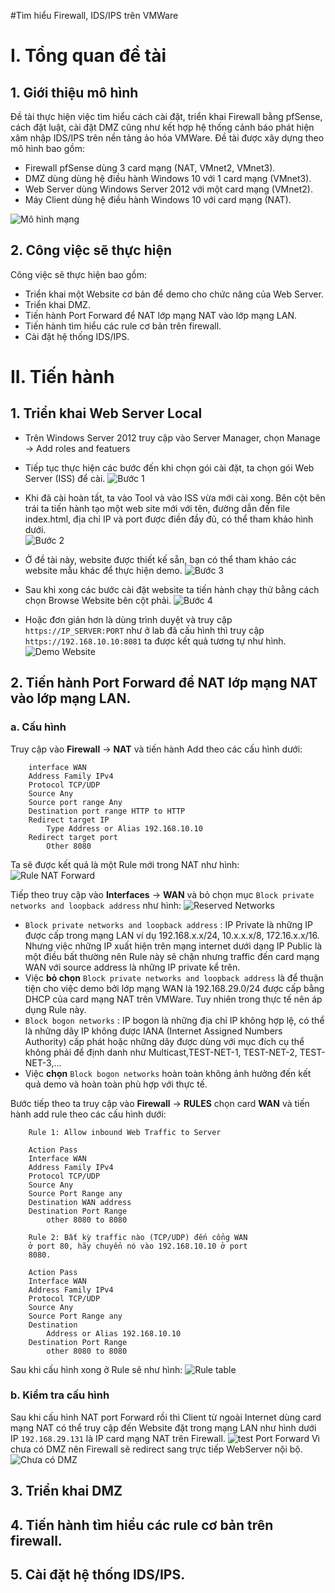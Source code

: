 #Tìm hiểu Firewall, IDS/IPS trên VMWare
#  I. Tổng quan đề tài
## 1. Giới thiệu mô hình
Đề tài thực hiện việc tìm hiểu cách cài đặt, triển khai Firewall bằng pfSense, cách đặt luật, cài đặt DMZ cũng như kết hợp hệ thống cảnh báo phát hiện xâm nhập IDS/IPS trên nền tảng ảo hóa VMWare. Đề tài được xây dựng theo mô hình bao gồm:
* Firewall pfSense dùng 3 card mạng (NAT, VMnet2, VMnet3).
* DMZ dùng dùng hệ điều hành Windows 10 với 1 card mạng (VMnet3).
* Web Server dùng Windows Server 2012 với một card mạng (VMnet2).
* Máy Client dùng hệ điều hành Windows 10 với card mạng (NAT).

![Mô hình mạng](img/topology.png)

## 2. Công việc sẽ thực hiện
Công việc sẽ thực hiện bao gồm:
* Triển khai một Website cơ bản để demo cho chức năng của Web Server.
* Triển khai DMZ.
* Tiến hành Port Forward để NAT lớp mạng NAT vào lớp mạng LAN.
* Tiến hành tìm hiểu các rule cơ bản trên firewall.
* Cài đặt hệ thống IDS/IPS.
# II. Tiến hành
## 1. Triển khai Web Server Local
* Trên Windows Server 2012 truy cập vào Server Manager, chọn Manage -> Add roles and featuers
* Tiếp tục thực hiện các bước đến khi chọn gói cài đặt, ta chọn gói Web Server (ISS) để cài.
![Bước 1](img/b1.png)

* Khi đã cài hoàn tất, ta vào Tool và vào ISS vừa mới cài xong. Bên cột bên trái ta tiến hành tạo một web site mới với tên, đường dẫn đến file index.html, địa chỉ IP và port được điền đầy đủ, có thể tham khảo hình dưới.   
![Bước 2](img/b2.png)

* Ở đề tài này, website được thiết kế sẵn, bạn có thể tham khảo các website mẫu khác để thực hiện demo.
![Bước 3](img/b3.png)

* Sau khi xong các bước cài đặt website ta tiến hành chạy thử bằng cách chọn Browse Website bên cột phải.
![Bước 4](img/b4.png)

 * Hoặc đơn giản hơn là dùng trình duyệt và truy cập `https://IP_SERVER:PORT` như ở lab đã cấu hình thì truy cập `https://192.168.10.10:8081` ta được kết quả tương tự như hình.
 ![Demo Website](img/b5.png)

## 2. Tiến hành Port Forward để NAT lớp mạng NAT vào lớp mạng LAN.
### a. Cấu hình
 Truy cập vào **Firewall** -> **NAT** và tiến hành Add theo các cấu hình dưới:
```
    interface WAN
    Address Family IPv4
    Protocol TCP/UDP
    Source Any
    Source port range Any
    Destination port range HTTP to HTTP
    Redirect target IP 
        Type Address or Alias 192.168.10.10
    Redirect target port
        Other 8080
```
 Ta sẽ được kết quả là một Rule mới trong NAT như hình:
 ![Rule NAT Forward](img/NATForward.png)

 Tiếp theo truy cập vào **Interfaces** -> **WAN** và bỏ chọn mục `Block private networks and loopback address` như hình:
 ![Reserved Networks](img/ReservedNet.png)
* `Block private networks and loopback address` : 
IP Private là những IP được cấp trong mạng LAN ví dụ 192.168.x.x/24, 10.x.x.x/8, 172.16.x.x/16. Nhưng việc những IP xuất hiện trên mạng internet dưới dạng IP Public là một điều bất thường nên Rule này sẽ chặn nhưng traffic đến card mạng WAN với source address là những IP private kể trên. 
* Việc **bỏ chọn** `Block private networks and loopback address` là để thuận tiện cho việc demo bởi lớp mạng WAN là 192.168.29.0/24 được cấp bằng DHCP của card mạng NAT trên VMWare. Tuy nhiên trong thực tế nên áp dụng Rule này.
* `Block bogon networks` : IP bogon là những địa chỉ IP không hợp lệ, có thể là những dãy IP không được IANA (Internet Assigned Numbers Authority) cấp phát hoặc những dãy được dùng với mục đích cụ thể không phải để định danh như Multicast,TEST-NET-1, TEST-NET-2, TEST-NET-3,...
* Việc **chọn** `Block bogon networks` hoàn toàn không ảnh hưởng đến kết quả demo và hoàn toàn phù hợp với thực tế.


Bước tiếp theo ta truy cập vào **Firewall** -> **RULES** chọn card **WAN** và tiến hành add rule theo các cấu hình dưới:
```
    Rule 1: Allow inbound Web Traffic to Server

    Action Pass
    Interface WAN
    Address Family IPv4
    Protocol TCP/UDP
    Source Any
    Source Port Range any
    Destination WAN address
    Destination Port Range
        other 8080 to 8080
```
```
    Rule 2: Bất kỳ traffic nào (TCP/UDP) đến cổng WAN 
    ở port 80, hãy chuyển nó vào 192.168.10.10 ở port 
    8080.

    Action Pass
    Interface WAN
    Address Family IPv4
    Protocol TCP/UDP
    Source Any
    Source Port Range any
    Destination 
        Address or Alias 192.168.10.10
    Destination Port Range
        other 8080 to 8080
```
Sau khi cấu hình xong ở Rule sẽ như hình:
![Rule table](img/Rule1.png)
### b. Kiểm tra cấu hình
Sau khi cấu hình NAT port Forward rồi thì Client từ ngoài Internet dùng card mạng NAT có thể truy cập đến Website đặt trong mạng LAN như hình dưới IP `192.168.29.131` là IP card mạng NAT trên Firewall.
![test Port Forward](img/webNat.png)
Vì chưa có DMZ nên Firewall sẽ redirect sang trực tiếp WebServer nội bộ.
![Chưa có DMZ](img/NATChuaCoDMZ.png)
## 3. Triển khai DMZ
## 4. Tiến hành tìm hiểu các rule cơ bản trên firewall.
## 5. Cài đặt hệ thống IDS/IPS.
